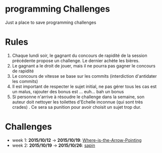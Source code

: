 # programming Challenges

Just a place to save programming challenges

# Rules

1. Chaque lundi soir, le gagnant du concours de rapidité de la session précédente propose un challenge. Le dernier achète les bières.
2. Le gagnant a le droit de jouer, mais il ne pourra pas gagner le concours de rapidité
3. Le concours de vitesse se base sur les commits (interdiction d'antidater les commits)
4. Il est important de respecter le sujet initial, ne pas gérer tous les cas est un malus, rajouter des bonus est ... euh... bah un bonus
5. Si personne n'arrive à résoudre le challenge dans la semaine, son auteur doit nettoyer les toilettes d'Echelle inconnue (qui sont très crades) . Ce sera sa punition pour avoir choisit un sujet trop dur.

# Challenges

- week 1: **2015/10/12** -> **2015/10/19**: [Where-is-the-Arrow-Pointing](https://github.com/jeannedhack/programmingChallenges/tree/master/Where-is-the-Arrow-Pointing)
- week 2: **2015/10/19** -> **2015/10/26**: [sapin](https://github.com/jeannedhack/programmingChallenges/tree/master/sapin)
